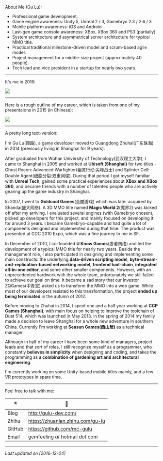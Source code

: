 
About Me (Gu Lu):

- Professional game development.
- Game engine awareness: Unity 5, Unreal 2 / 3, Gamebryo 2.3 / 2.6 / 3
- Mobile platform awareness: iOS and Android
- Last-gen game console awareness: XBox, XBox 360 and PS3 (partially)
- System architecture and asymmetrical server architecture for typical MMO title.
- Practical traditional milestone-driven model and scrum-based agile model.
- Project management for a middle-size project (approximately 40 people).
- Tech lead and vice president in a startup for nearly two years.

------------------

It's me in 2016: 

![](/_images/gl_2016_s.jpg)

------------------

Here is a rough outline of my career, which is taken from one of my presentaions in 2015 (in Chinese): 

![](/_images/gl_career.jpg)

------------------

A pretty long text-version:

I'm Gu Lu(顾路), a game developer moved to Guangdong Zhuhai(广东珠海) in 2014 (previously living in Shanghai for 9 years). 

After graduated from Wuhan University of Technology(武汉理工大学), I came to Shanghai in 2005 and worked at **Ubisoft (Shanghai)** for two titles - Ghost Recon: Advanced Warfighter(幽灵行动:尖峰战士) and Splinter Cell: Double Agent(细胞分裂:双重间谍). During that period I got myself familiar with **Unreal Tech**, gained some practical experiences about **XBox and XBox 360**, and became friends with a number of talented people who are actively gearing up the game industry in Shanghai. 

In 2007, I went to **Goldcool Games**(金酷游戏) which was later acquired by Shanda(盛大网络). A 3D MMO title named **Magic World 2**(魔界2) was kicked off after my arriving. I evaluated several engines (with Gamebryo chosen), picked up developers for this project, and mainly focused on developing it for around 3 years. I became Gamebryo-capable and had quite a lot of components designed and implemented during that time. The product was presented at GDC 2010 Expo, which was a fine journey to me in SF.

In December of 2010, I co-founded **U Know Games**(游诺网络) and led the development of a typical MMO title for nearly two years. Beside the management role, I also participated in designing and implementing some main constructs: the underlying **data-driven scripting model**, **byte-stream-and-replication-based networking model**, **frontend tool-chain**, **integrated all-in-one editor**, and some other smaller components. However, with an unprecedented hardwork with the whole team, unfortunately we still failed to achieve our goal on time. It became a sad story that our investor ZQGames(中青宝) asked us to transform the MMO into a web game. While most of our developers resisted to this transformation, the project **ended up being terminated** in the autumn of 2012.

Before moving to Zhuhai in 2014, I spent one and a half year working at **CCP Games (Shanghai)**, with main focus on helping to improve the toolchain of Dust 514, which was launched in May 2013. In the spring of 2014 my family made a decision to leave Shanghai for a whole new adventure in southern China. Currently I'm working at **Seasun Games(西山居)** as a technical manager. 

Although in half of my career I have been some kind of managers, project leads and that sort of roles, I still recognize myself as a programmer, who constantly **believes in simplicity** when designing and coding, and takes the programming as **a combination of gardening art and architectural engineering**.

I'm currently working on some Unity-based mobile titles mainly, and a few VR prototypes in spare time. 

------------------

Feel free to talk with me:

:star:  |  :link:
--------------- | ------------------ 
Blog | http://gulu-dev.com/
Zhihu | https://zhuanlan.zhihu.com/gu-lu
GitHub | https://github.com/mc-gulu 
Email | gemfeeling _at_ hotmail _dot_ com

------------------

*Last updated on [2016-12-04]*


